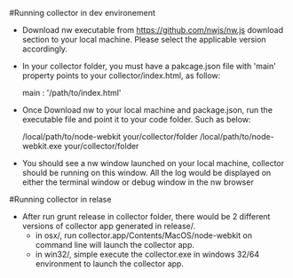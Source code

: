#Running collector in dev environement

- Download nw executable from https://github.com/nwjs/nw.js download section to your local machine. Please select the applicable version accordingly. 

- In your collector folder, you must have a pakcage.json file with 'main' property points to your collector/index.html, as follow:
    
    main : '/path/to/index.html'

- Once Download nw to your local machine and package.json, run the executable file and point it to your code folder. Such as below:
    
    <OSX> /local/path/to/node-webkit your/collector/folder
    <win> /local/path/to/node-webkit.exe your/collector/folder


- You should see a nw window launched on your local machine, collector should be running on this window. All the log would be displayed on either the terminal window or debug  window in the nw browser

#Running collector in relase

- After run grunt release in collector folder, there would be 2 different versions of collector app generated in release/. 
    - in osx/, run collector.app/Contents/MacOS/node-webkit on command line will launch the collector app.
    - in win32/, simple execute the collector.exe in windows 32/64 environment to launch the collector app.
  
